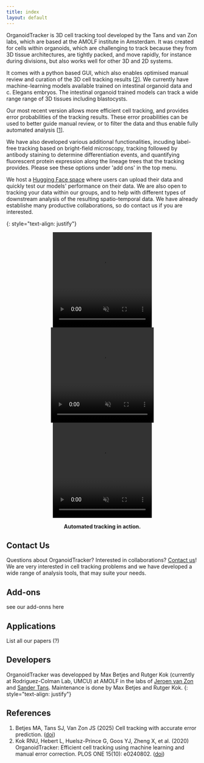 ```yaml
---
title: index
layout: default
---
```


OrganoidTracker is 3D cell tracking tool developed by the Tans and van Zon labs, which are based at the AMOLF institute in Amsterdam. It was created for cells within organoids, which are challenging to track because they from 3D tissue architectures, are tightly packed, and move rapidly, for instance during divisions, but also works well for other 3D and 2D systems.

It comes with a python based GUI, which also enables optimised manual review and curation of the 3D cell tracking results \[[2](#references)\]. We currently have machine-learning models available trained on intestinal organoid data and c. Elegans embryos. The intestinal organoid trained models can track a wide range range of 3D tissues including blastocysts. 

Our most recent version allows more efficient cell tracking, and provides error probabilities of the tracking results. These error proabilities can be used to better guide manual review, or to filter the data and thus enable fully automated analysis \[[1](#references)\]. 

We have also developed various additional functionalities, incuding label-free tracking based on bright-field microscopy, tracking followed by antibody staining to determine differentiation events, and quantifying fluorescent protein expression along the lineage trees that the tracking provides. Please see these options under 'add ons' in the top menu.

We host a [Hugging Face space]({{site.hugging_face_website}}) where users can upload their data and quickly test our models' performance on their data. We are also open to tracking your data within our groups, and to help with different types of downstream analysis of the resulting spatio-temporal data. We have already establishe many productive collaborations, so do contact us if you are interested.

{: style="text-align: justify"}

<p align="center">
 <video width="260" height="250" controls autoplay muted loop>
  <source src="includes/movies/SV2_Organoid_3D_bottom_view.mp4" type="video/mp4">
   Your browser does not support the video tag.
  </video> 
  <video width="270" height="250" controls autoplay muted loop>
   <source src="includes/movies/SV1_Organoid_single_plane.mp4" type="video/mp4">
   Your browser does not support the video tag.
 </video> 
 <video width="260" height="250" controls autoplay muted loop>
   <source src="includes/movies/SV9_c_Elegans.mp4" type="video/mp4">
   Your browser does not support the video tag.
 </video> 
</p>

<p align="center">
    <b>Automated tracking in action.</b>
</p>


## Contact Us
Questions about OrganoidTracker? Interested in collaborations? [Contact us]({{site.jeroen_website}})! We are very interested in cell tracking problems and we have developed a wide range of analysis tools, that may suite your needs.  

## Add-ons
see our add-onns here

## Applications
List all our papers (?)

## Developers
OrganoidTracker was developped by Max Betjes and Rutger Kok (currently at Rodriguez-Colman Lab, UMCU) at AMOLF in the labs of [Jeroen van Zon]({{site.jeroen_website}}) and [Sander Tans]({{site.sander_website}}). Maintenance is done by Max Betjes and Rutger Kok.
{: style="text-align: justify"}

## References
1. Betjes MA, Tans SJ, Van Zon JS (2025) Cell tracking with accurate error prediction. ([doi]({{site.paper}}))
2. Kok RNU, Hebert L, Huelsz-Prince G, Goos YJ, Zheng X, et al. (2020) OrganoidTracker: Efficient cell tracking using machine learning and manual error correction. PLOS ONE 15(10): e0240802. ([doi](https://doi.org/10.1371/journal.pone.0240802))


